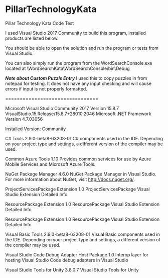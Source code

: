 # PillarTechnologyKata
Pillar Technology Kata Code Test

I used Visual Studio 2017 Community to build this program, installed products are listed below.

You should be able to open the solution and run the program or tests from Visual Studio.

You can also simply run the program from the WordSearchConsole.exe located at \WordSearchKata\WordSearchConsole\bin\Debug

***Note about Custom Puzzle Entry***
I used this to copy puzzles in from notepad for testing. It does not have any input checking and will cause errors if input is not properly formatted.

================================

Microsoft Visual Studio Community 2017 
Version 15.8.7
VisualStudio.15.Release/15.8.7+28010.2046
Microsoft .NET Framework
Version 4.7.03056

Installed Version: Community

C# Tools   2.9.0-beta8-63208-01
C# components used in the IDE. Depending on your project type and settings, a different version of the compiler may be used.

Common Azure Tools   1.10
Provides common services for use by Azure Mobile Services and Microsoft Azure Tools.

NuGet Package Manager   4.6.0
NuGet Package Manager in Visual Studio. For more information about NuGet, visit http://docs.nuget.org/.

ProjectServicesPackage Extension   1.0
ProjectServicesPackage Visual Studio Extension Detailed Info

ResourcePackage Extension   1.0
ResourcePackage Visual Studio Extension Detailed Info

ResourcePackage Extension   1.0
ResourcePackage Visual Studio Extension Detailed Info

Visual Basic Tools   2.9.0-beta8-63208-01
Visual Basic components used in the IDE. Depending on your project type and settings, a different version of the compiler may be used.

Visual Studio Code Debug Adapter Host Package   1.0
Interop layer for hosting Visual Studio Code debug adapters in Visual Studio

Visual Studio Tools for Unity   3.8.0.7
Visual Studio Tools for Unity
